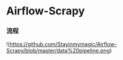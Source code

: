 # Airflow-Scrapy

### 流程
!(https://github.com/Stayinmymagic/Airflow-Scrapy/blob/master/data%20pipeline.png)
